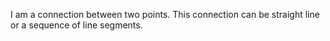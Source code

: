 I am a connection between two points. This connection can be straight line or a sequence of line segments.